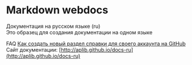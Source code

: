 Markdown webdocs
=======
Документация на русском языке (ru)  
Это образец для создания документации на одном языке  

FAQ [Как создать новый раздел справки для своего аккаунта на GitHub](http://aplib.github.io/docs-ru/faq#создать-онлайн-справку-на-github)
Сайт документации: [http://aplib.github.io/docs-ru](http://aplib.github.io/docs-ru)

